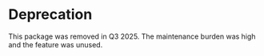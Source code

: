 # Deprecation

This package was removed in Q3 2025. The maintenance burden was high and the
feature was unused.